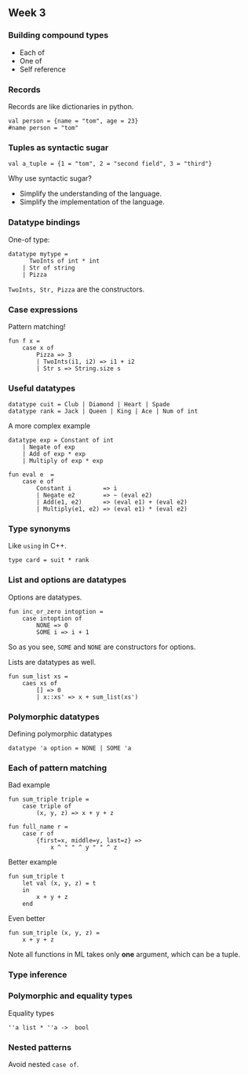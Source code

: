 ## Week 3

### Building compound types

- Each of 
- One of
- Self reference

### Records

Records are like dictionaries in python.
```
val person = {name = "tom", age = 23}
#name person = "tom"
```

### Tuples as syntactic sugar

```
val a_tuple = {1 = "tom", 2 = "second field", 3 = "third"}
```

Why use syntactic sugar?
- Simplify the understanding of the language.
- Simplify the implementation of the language.

### Datatype bindings

One-of type:
```
datatype mytype = 
      TwoInts of int * int 
    | Str of string
    | Pizza
```

`TwoInts, Str, Pizza` are the constructors.

### Case expressions

Pattern matching!
```
fun f x = 
    case x of
        Pizza => 3
        | TwoInts(i1, i2) => i1 + i2
        | Str s => String.size s
```

### Useful datatypes

```
datatype cuit = Club | Diamond | Heart | Spade
datatype rank = Jack | Queen | King | Ace | Num of int
```

A more complex example
```
datatype exp = Constant of int
    | Negate of exp
    | Add of exp * exp
    | Multiply of exp * exp

fun eval e  =
    case e of
        Constant i         => i
        | Negate e2        => ~ (eval e2)
        | Add(e1, e2)      => (eval e1) + (eval e2)
        | Multiply(e1, e2) => (eval e1) * (eval e2)
```

### Type synonyms

Like `using` in C++.

```
type card = suit * rank
```

### List and options are datatypes

Options are datatypes.
```
fun inc_or_zero intoption = 
    case intoption of
        NONE => 0
        SOME i => i + 1
```
So as you see, `SOME` and `NONE` are constructors for options.

Lists are datatypes as well.
```
fun sum_list xs = 
    caes xs of
        [] => 0
        | x::xs' => x + sum_list(xs')
```

### Polymorphic datatypes

Defining polymorphic datatypes
```
datatype 'a option = NONE | SOME 'a
```

### Each of pattern matching

Bad example
```
fun sum_triple triple = 
    case triple of
        (x, y, z) => x + y + z

fun full_name r = 
    case r of
        {first=x, middle=y, last=z} =>
            x ^ " " ^ y " " ^ z
```

Better example
```
fun sum_triple t 
    let val (x, y, z) = t
    in
        x + y + z
    end
```
Even better
```
fun sum_triple (x, y, z) =
    x + y + z
```

Note all functions in ML takes only **one** argument, 
which can be a tuple.

### Type inference

### Polymorphic and equality types

Equality types
```
''a list * ''a ->  bool
```

### Nested patterns

Avoid nested `case of`.

